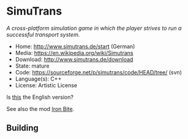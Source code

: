 # SimuTrans

_A cross-platform simulation game in which the player strives to run a successful transport system._

- Home: http://www.simutrans.de/start (German)
- Media: https://en.wikipedia.org/wiki/Simutrans
- Download: http://www.simutrans.de/download
- State: mature
- Code: https://sourceforge.net/p/simutrans/code/HEAD/tree/ (svn)
- Language(s): C++
- License: Artistic License

Is [this](https://www.simutrans.com/en/) the English version?

See also the mod [Iron Bite](https://sourceforge.net/projects/ironsimu/).

## Building
